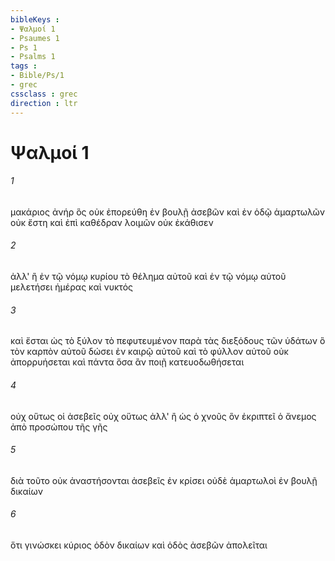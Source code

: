 ```yaml
---
bibleKeys : 
- Ψαλμοί 1
- Psaumes 1
- Ps 1
- Psalms 1
tags : 
- Bible/Ps/1
- grec
cssclass : grec
direction : ltr
---
```


# Ψαλμοί 1

###### 1
μακάριος ἀνήρ ὃς οὐκ ἐπορεύθη ἐν βουλῇ ἀσεβῶν καὶ ἐν ὁδῷ ἁμαρτωλῶν οὐκ ἔστη καὶ ἐπὶ καθέδραν λοιμῶν οὐκ ἐκάθισεν
###### 2
ἀλλ' ἢ ἐν τῷ νόμῳ κυρίου τὸ θέλημα αὐτοῦ καὶ ἐν τῷ νόμῳ αὐτοῦ μελετήσει ἡμέρας καὶ νυκτός
###### 3
καὶ ἔσται ὡς τὸ ξύλον τὸ πεφυτευμένον παρὰ τὰς διεξόδους τῶν ὑδάτων ὃ τὸν καρπὸν αὐτοῦ δώσει ἐν καιρῷ αὐτοῦ καὶ τὸ φύλλον αὐτοῦ οὐκ ἀπορρυήσεται καὶ πάντα ὅσα ἂν ποιῇ κατευοδωθήσεται
###### 4
οὐχ οὕτως οἱ ἀσεβεῖς οὐχ οὕτως ἀλλ' ἢ ὡς ὁ χνοῦς ὃν ἐκριπτεῖ ὁ ἄνεμος ἀπὸ προσώπου τῆς γῆς
###### 5
διὰ τοῦτο οὐκ ἀναστήσονται ἀσεβεῖς ἐν κρίσει οὐδὲ ἁμαρτωλοὶ ἐν βουλῇ δικαίων
###### 6
ὅτι γινώσκει κύριος ὁδὸν δικαίων καὶ ὁδὸς ἀσεβῶν ἀπολεῖται
